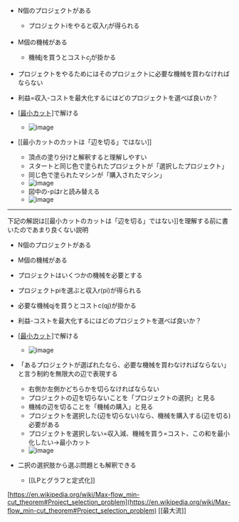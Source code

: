 
- N個のプロジェクトがある
    - プロジェクトiをやると収入$r_i$が得られる
- M個の機械がある
    - 機械jを買うとコスト$c_j$が掛かる
- プロジェクトをやるためにはそのプロジェクトに必要な機械を買わなければならない
- 利益=収入-コストを最大化するにはどのプロジェクトを選べば良いか？

- [[最小カット]]([[最大流]])で解ける
    - ![image](https://gyazo.com/052e99dda764a20363b0fea423f5cf79/thumb/1000)

- [[最小カットのカットは「辺を切る」ではない]]
    - 頂点の塗り分けと解釈すると理解しやすい
    - スタートと同じ色で塗られたプロジェクトが「選択したプロジェクト」
    - 同じ色で塗られたマシンが「購入されたマシン」
    - ![image](https://gyazo.com/9903f6866f0e9937fc6ee794b5f23090/thumb/1000)
    - 図中の-pはrと読み替える
    - ![image](https://gyazo.com/a18e0dc6651304be872867f61f41f49d/thumb/1000)


----
下記の解説は[[最小カットのカットは「辺を切る」ではない]]を理解する前に書いたのであまり良くない説明

- N個のプロジェクトがある
- M個の機械がある
- プロジェクトはいくつかの機械を必要とする
- プロジェクトpiを選ぶと収入r(pi)が得られる
- 必要な機械qjを買うとコストc(qj)が掛かる
- 利益-コストを最大化するにはどのプロジェクトを選べば良いか？
- [[最小カット]]([[最大流]])で解ける
    - ![image](https://gyazo.com/22cdb18d63c33e3a302b1e21192343e7/thumb/1000)
- 「あるプロジェクトが選ばれたなら、必要な機械を買わなければならない」と言う制約を無限大の辺で表現する
    - 右側か左側かどちらかを切らなければならない
    - プロジェクトの辺を切らないことを「プロジェクトの選択」と見る
    - 機械の辺を切ることを「機械の購入」と見る
    - プロジェクトを選択した(辺を切らない)なら、機械を購入する(辺を切る)必要がある
    - プロジェクトを選択しない=収入減、機械を買う=コスト、この和を最小化したい→最小カット
    - ![image](https://gyazo.com/978ffe04cab172fb6ea7a364eb743e4b/thumb/1000)

- 二択の選択肢から選ぶ問題とも解釈できる
    - [[LPとグラフと定式化]]

[https://en.wikipedia.org/wiki/Max-flow_min-cut_theorem#Project_selection_problem](https://en.wikipedia.org/wiki/Max-flow_min-cut_theorem#Project_selection_problem)
[[最大流]]
